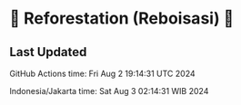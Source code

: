 
# 🌳 Reforestation (Reboisasi) 🌲

## Last Updated

GitHub Actions time: Fri Aug  2 19:14:31 UTC 2024

Indonesia/Jakarta time: Sat Aug  3 02:14:31 WIB 2024

